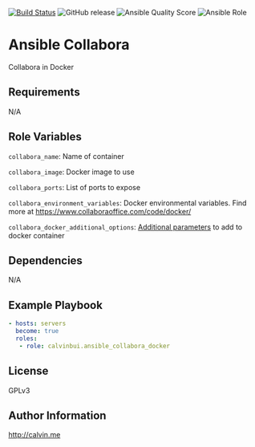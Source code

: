 [![Build Status](https://travis-ci.com/calvinbui/ansible-collabora-docker.svg?branch=master)](https://travis-ci.com/calvinbui/ansible-collabora-docker)
![GitHub release](https://img.shields.io/github/release/calvinbui/ansible-collabora-docker.svg)
![Ansible Quality Score](https://img.shields.io/ansible/quality/42362.svg)
![Ansible Role](https://img.shields.io/ansible/role/d/42362.svg)

# Ansible Collabora

Collabora in Docker

##  Requirements

N/A

## Role Variables

`collabora_name`: Name of container

`collabora_image`: Docker image to use

`collabora_ports`: List of ports to expose

`collabora_environment_variables`: Docker environmental variables. Find more at https://www.collaboraoffice.com/code/docker/

`collabora_docker_additional_options`: [Additional parameters](https://docs.ansible.com/ansible/latest/modules/docker_container_module.html) to add to docker container

## Dependencies

N/A

## Example Playbook

```yaml
- hosts: servers
  become: true
  roles:
   - role: calvinbui.ansible_collabora_docker
```

## License

GPLv3

## Author Information

http://calvin.me
